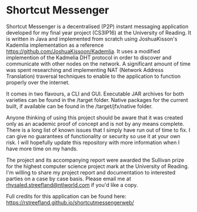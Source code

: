 # Shortcut Messenger

Shortcut Messenger is a decentralised (P2P) instant messaging application developed for my final year project (CS3IP16) at the University of Reading. It is written in Java and implemented from scratch using JoshuaKisson's Kademlia implementation as a reference https://github.com/JoshuaKissoon/Kademlia. It uses a modified implemention of the Kadmelia DHT protocol in order to discover and communicate with other nodes on the network. A significant amount of time was spent researching and implementing NAT (Network Address Translation) traversal techniques to enable to the application to function properly over the internet.

It comes in two flavours, a CLI and GUI. Executable JAR archives for both varieties can be found in the /target folder. Native packages for the current built, if available can be found in the /target/jfx/native folder.

Anyone thinking of using this project should be aware that it was created only as an academic proof of concept and is not by any means complete. There is a long list of known issues that I simply have run out of time to fix. I can give no guarantees of functionality or security so use it at your own risk. I will hopefully update this repository with more information when I have more time on my hands.

The project and its accompanying report were awarded the Sullivan prize for the highest computer science project mark at the University of Reading. I'm willing to share my project report and documentation to interested parties on a case by case basis. Please email me at rhysaled.streefland@ntlworld.com if you'd like a copy.

Full credits for this application can be found here: https://rstreefland.github.io/shortcutmessengerweb/ 
